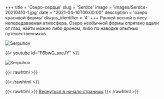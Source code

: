 +++
title = 'Озеро-сердце'
slug = 'Serdce'
image = 'images/Serdce-20210410-1.jpg'
date = "2021-04-10T00:00:00"
description = 'озеро красивой формы'
disqus_identifier = '4'
+++
Ранней весной в лесу непередаваемая атмосфера. Озеро необычной формы спрятано вдали от глаз, найти можно либо дроном, либо по наводке опытных путешественников.

![Serpuhov](/images/Serdce-20210410-2.jpg)

{{< youtube id="F6bwG_sxeJY" >}}

![Serpuhov](/images/Serdce-20210410-3.jpg)

{{< rawhtml >}}
<script type="text/javascript" charset="utf-8" async src="https://api-maps.yandex.ru/services/constructor/1.0/js/?um=constructor%3Aa3445a07a5e69b7653e813f90cf7cf5269e81df11b501c62a9a666676f8d4aa6&amp;width=417&amp;height=403&amp;lang=ru_RU&amp;scroll=true"></script>
{{< /rawhtml >}}

{{< rawhtml >}}
<a href="#">Вернуться в начало страницы</a>
{{< /rawhtml >}}
